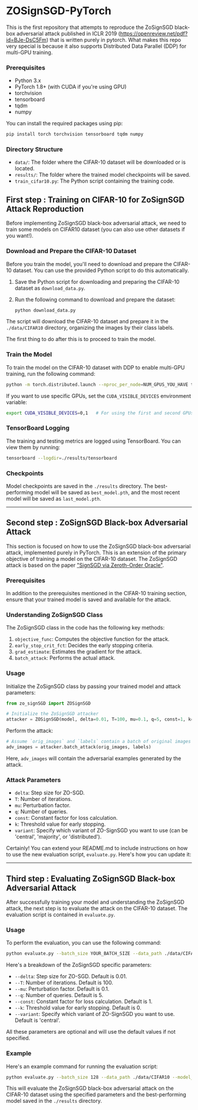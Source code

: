 # ZOSignSGD-PyTorch

This is the first repository that attempts to reproduce the ZoSignSGD black-box adversarial attack published in ICLR 2019 (https://openreview.net/pdf?id=BJe-DsC5Fm) that is written purely in pytorch. What makes this repo very special is because it also supports Distributed Data Parallel (DDP) for multi-GPU training.

### Prerequisites

- Python 3.x
- PyTorch 1.8+ (with CUDA if you're using GPU)
- torchvision
- tensorboard
- tqdm
- numpy

You can install the required packages using pip:

```bash
pip install torch torchvision tensorboard tqdm numpy
```

### Directory Structure

- `data/`: The folder where the CIFAR-10 dataset will be downloaded or is located.
- `results/`: The folder where the trained model checkpoints will be saved.
- `train_cifar10.py`: The Python script containing the training code.

## First step : Training on CIFAR-10 for ZoSignSGD Attack Reproduction

Before implementing ZoSignSGD black-box adversarial attack, we need to train some models on CIFAR10 dataset (you can also use other datasets if you want!).

### Download and Prepare the CIFAR-10 Dataset

Before you train the model, you'll need to download and prepare the CIFAR-10 dataset. You can use the provided Python script to do this automatically. 

1. Save the Python script for downloading and preparing the CIFAR-10 dataset as `download_data.py`.
2. Run the following command to download and prepare the dataset:

    ```bash
    python download_data.py
    ```

The script will download the CIFAR-10 dataset and prepare it in the `./data/CIFAR10` directory, organizing the images by their class labels.

The first thing to do after this is to proceed to train the model.

### Train the Model

To train the model on the CIFAR-10 dataset with DDP to enable multi-GPU training, run the following command:

```bash
python -m torch.distributed.launch --nproc_per_node=NUM_GPUS_YOU_HAVE train_cifar10.py
```

If you want to use specific GPUs, set the `CUDA_VISIBLE_DEVICES` environment variable:

```bash
export CUDA_VISIBLE_DEVICES=0,1   # For using the first and second GPUs
```

### TensorBoard Logging

The training and testing metrics are logged using TensorBoard. You can view them by running:

```bash
tensorboard --logdir=./results/tensorboard
```

### Checkpoints

Model checkpoints are saved in the `./results` directory. The best-performing model will be saved as `best_model.pth`, and the most recent model will be saved as `last_model.pth`.

---

## Second step : ZoSignSGD Black-box Adversarial Attack

This section is focused on how to use the ZoSignSGD black-box adversarial attack, implemented purely in PyTorch. This is an extension of the primary objective of training a model on the CIFAR-10 dataset. The ZoSignSGD attack is based on the paper ["SignSGD via Zeroth-Order Oracle"](https://openreview.net/pdf?id=BJe-DsC5Fm).

### Prerequisites

In addition to the prerequisites mentioned in the CIFAR-10 training section, ensure that your trained model is saved and available for the attack.

### Understanding ZoSignSGD Class

The ZoSignSGD class in the code has the following key methods:

1. `objective_func`: Computes the objective function for the attack.
2. `early_stop_crit_fct`: Decides the early stopping criteria.
3. `grad_estimate`: Estimates the gradient for the attack.
4. `batch_attack`: Performs the actual attack.

### Usage

Initialize the ZoSignSGD class by passing your trained model and attack parameters:

```python
from zo_signSGD import ZOSignSGD

# Initialize the ZoSignSGD attacker
attacker = ZOSignSGD(model, delta=0.01, T=100, mu=0.1, q=5, const=1, k=0, variant='central')
```

Perform the attack:

```python
# Assume `orig_images` and `labels` contain a batch of original images and their corresponding true labels
adv_images = attacker.batch_attack(orig_images, labels)
```

Here, `adv_images` will contain the adversarial examples generated by the attack.

### Attack Parameters

- `delta`: Step size for ZO-SGD.
- `T`: Number of iterations.
- `mu`: Perturbation factor.
- `q`: Number of queries.
- `const`: Constant factor for loss calculation.
- `k`: Threshold value for early stopping.
- `variant`: Specify which variant of ZO-SignSGD you want to use (can be 'central', 'majority', or 'distributed').

Certainly! You can extend your README.md to include instructions on how to use the new evaluation script, `evaluate.py`. Here's how you can update it:

---

## Third step : Evaluating ZoSignSGD Black-box Adversarial Attack

After successfully training your model and understanding the ZoSignSGD attack, the next step is to evaluate the attack on the CIFAR-10 dataset. The evaluation script is contained in `evaluate.py`.

### Usage

To perform the evaluation, you can use the following command:

```bash
python evaluate.py --batch_size YOUR_BATCH_SIZE --data_path ./data/CIFAR10 --model_path ./results/best_model.pth --delta YOUR_DELTA --T YOUR_T --mu YOUR_MU --q YOUR_Q --const YOUR_CONST --k YOUR_K --variant YOUR_VARIANT
```

Here's a breakdown of the ZoSignSGD specific parameters:

- `--delta`: Step size for ZO-SGD. Default is 0.01.
- `--T`: Number of iterations. Default is 100.
- `--mu`: Perturbation factor. Default is 0.1.
- `--q`: Number of queries. Default is 5.
- `--const`: Constant factor for loss calculation. Default is 1.
- `--k`: Threshold value for early stopping. Default is 0.
- `--variant`: Specify which variant of ZO-SignSGD you want to use. Default is 'central'.

All these parameters are optional and will use the default values if not specified.

### Example

Here's an example command for running the evaluation script:

```bash
python evaluate.py --batch_size 128 --data_path ./data/CIFAR10 --model_path ./results/best_model.pth --delta 0.01 --T 100 --mu 0.1 --q 5 --const 1 --k 0 --variant central
```

This will evaluate the ZoSignSGD black-box adversarial attack on the CIFAR-10 dataset using the specified parameters and the best-performing model saved in the `./results` directory.